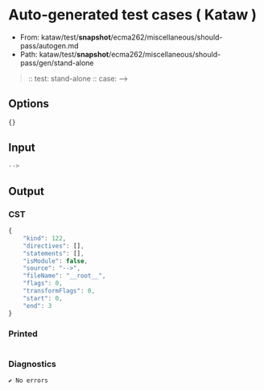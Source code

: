 # Auto-generated test cases ( Kataw )
- From: kataw/test/__snapshot__/ecma262/miscellaneous/should-pass/autogen.md
- Path: kataw/test/__snapshot__/ecma262/miscellaneous/should-pass/gen/stand-alone
> :: test: stand-alone
> :: case: -->
## Options

`````js
{}
`````
## Input

`````js
-->
`````
## Output

### CST

```javascript
{
    "kind": 122,
    "directives": [],
    "statements": [],
    "isModule": false,
    "source": "-->",
    "fileName": "__root__",
    "flags": 0,
    "transformFlags": 0,
    "start": 0,
    "end": 3
}
```

### Printed

```javascript

```

### Diagnostics

```javascript
✔ No errors
```

